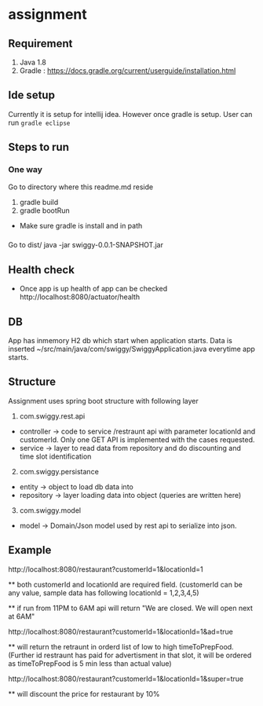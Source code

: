 # assignment

## Requirement
 1. Java 1.8
 2. Gradle : https://docs.gradle.org/current/userguide/installation.html

## Ide setup
Currently it is setup for intellij idea.
However once gradle is setup. User can run `gradle eclipse`

## Steps to run

 ### One way
  Go to directory where this readme.md reside 
  1. gradle build
  2. gradle bootRun
  
  * Make sure gradle is install and in path

 ###
  Go to dist/
   java -jar swiggy-0.0.1-SNAPSHOT.jar 
 
## Health check

* Once app is up health of app can be checked http://localhost:8080/actuator/health

## DB

App has inmemory H2 db which start when application starts. Data is inserted ~/src/main/java/com/swiggy/SwiggyApplication.java everytime app starts.

## Structure

Assignment uses spring boot structure with following layer
1. com.swiggy.rest.api 
* controller -> code to service /restraunt api with parameter locationId and customerId. Only one GET API is implemented with the cases requested.
* service -> layer to read data from repository and do discounting and time slot identification

2. com.swiggy.persistance
* entity -> object to load db data into
* repository -> layer loading data into object (queries are written here)

3. com.swiggy.model
* model -> Domain/Json model used by rest api to serialize into json.


## Example

http://localhost:8080/restaurant?customerId=1&locationId=1

**  both customerId and locationId are required field. (customerId can be any value, sample data has following locationId = 1,2,3,4,5)

**  if run from 11PM to 6AM api will return "We are closed. We will open next at 6AM"

http://localhost:8080/restaurant?customerId=1&locationId=1&ad=true

** will return the retraunt in orderd list of low to high timeToPrepFood. (Further id restraunt has paid for advertisment in that slot, it will be ordered as timeToPrepFood is 5 min less than actual value)

http://localhost:8080/restaurant?customerId=1&locationId=1&super=true

** will discount the price for restaurant by 10%





